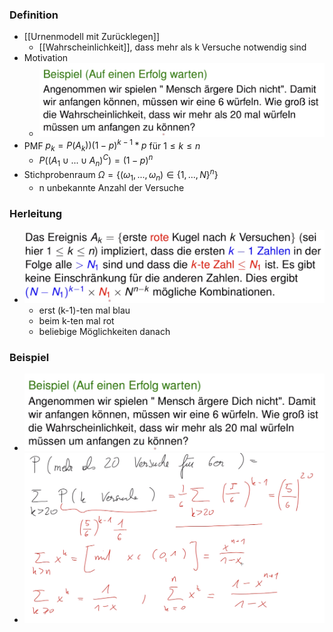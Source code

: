 ### Definition
+ [[Urnenmodell mit Zurücklegen]]
	+ [[Wahrscheinlichkeit]], dass mehr als k Versuche notwendig sind
+ Motivation 
	+ ![](Pasted%20image%2020221005151313.png)
+ PMF $p_k=P(A_k))(1-p)^{k-1}*p$ für $1≤k≤n$
	+ $P((A_1∪...∪A_n)^C)=(1-p)^n$
+ Stichprobenraum $Ω=\{(ω_1,...,ω_n)∈\{1,...,N\}^n\}$
	+ n unbekannte Anzahl der Versuche

### Herleitung
+ ![](Pasted%20image%2020221005154925.png)
	+ erst (k-1)-ten mal blau
	+ beim k-ten mal rot
	+ beliebige Möglichkeiten danach

### Beispiel
+ ![](Pasted%20image%2020221005151313.png)
+ ![](Pasted%20image%2020221005155609.png)